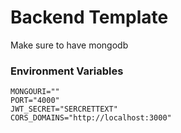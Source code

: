 # Backend Template

Make sure to have mongodb

### Environment Variables

```
MONGOURI=""
PORT="4000"
JWT_SECRET="SERCRETTEXT"
CORS_DOMAINS="http://localhost:3000"
``` 